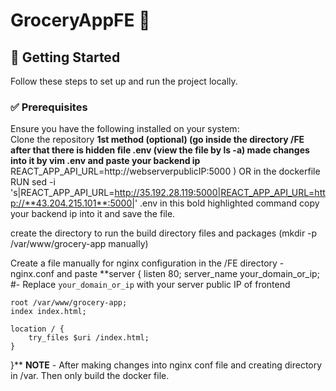 # GroceryAppFE 🚀  

## 📌 Getting Started  
Follow these steps to set up and run the project locally.  

### ✅ Prerequisites  
Ensure you have the following installed on your system:  
Clone the repository
**1st method (optional) (go inside the directory /FE
after that there is hidden file .env (view the file by ls -a) 
made changes into it by vim .env and paste your backend ip**
REACT_APP_API_URL=http://webserverpublicIP:5000 )
OR
in the dockerfile RUN sed -i 's|REACT_APP_API_URL=http://35.192.28.119:5000|REACT_APP_API_URL=http://**43.204.215.101**:5000|' .env
in this bold highlighted command copy your backend ip into it and save the file.

create the directory to run the build directory files and packages (mkdir -p /var/www/grocery-app manually)

Create a file manually for nginx configuration in the /FE directory - nginx.conf and paste 
**server {
    listen 80;
    server_name your_domain_or_ip;   #- Replace  `your_domain_or_ip`  with your server public IP of frontend

    root /var/www/grocery-app;
    index index.html;
    
    location / {
        try_files $uri /index.html;
    }
}**
**NOTE** - After making changes into nginx conf file and creating directory in /var. Then only build the docker file.

